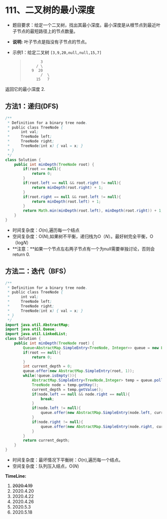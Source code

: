 # 111、二叉树的最小深度

- 题目要求：给定一个二叉树，找出其最小深度。最小深度是从根节点到最近叶子节点的最短路径上的节点数量。

- **说明:** 叶子节点是指没有子节点的节点。

- 示例1：给定二叉树 `[3,9,20,null,null,15,7]`

  >```
  >        3
  >      / \
  >    9  20
  >        /  \
  >      15   7
  >```

返回它的最小深度  2.

## 方法1：递归(DFS)

```java
/**
 * Definition for a binary tree node.
 * public class TreeNode {
 *     int val;
 *     TreeNode left;
 *     TreeNode right;
 *     TreeNode(int x) { val = x; }
 * }
 */
class Solution {
    public int minDepth(TreeNode root) {
        if(root == null){
            return 0;
        }
        if(root.left == null && root.right != null){
            return minDepth(root.right) + 1;
        }
        if(root.right == null && root.left != null){
            return minDepth(root.left) + 1;
        }
        return Math.min(minDepth(root.left), minDepth(root.right)) + 1;
    }
}
```

- 时间复杂度：*O*(n),遍历每一个结点
- 空间复杂度：O(*N*),如果树不平衡，递归栈为O（*N*）。最好树完全平衡，O（log*N*）
- **注意：**如果一个节点左右两子节点有一个为null需要单独讨论，否则会return 0.

## 方法二：迭代（BFS）

```java
/**
 * Definition for a binary tree node.
 * public class TreeNode {
 *     int val;
 *     TreeNode left;
 *     TreeNode right;
 *     TreeNode(int x) { val = x; }
 * }
 */
import java.util.AbstractMap;
import java.util.Queue;
import java.util.LinkedList;
class Solution {
    public int minDepth(TreeNode root) {
        Queue<AbstractMap.SimpleEntry<TreeNode, Integer>> queue = new LinkedList<>();
        if(root == null){
            return 0;
        }
        int current_depth = 0;
        queue.offer(new AbstractMap.SimpleEntry(root, 1));
        while(!queue.isEmpty()){
            AbstractMap.SimpleEntry<TreeNode,Integer> temp = queue.poll();
            TreeNode node = temp.getKey();
            current_depth = temp.getValue();
            if(node.left == null && node.right == null){
                break;
            }
            if(node.left != null){
                queue.offer(new AbstractMap.SimpleEntry(node.left, current_depth + 1));
            }
            if(node.right != null){
                queue.offer(new AbstractMap.SimpleEntry(node.right, current_depth + 1));
            }
        }
        return current_depth;
    }
}
```

- 时间复杂度：最坏情况下平衡树：*O*(n),遍历每一个结点。
- 空间复杂度：队列压入结点，O(*N*)



**TimeLine:**

1. ~~2020.4.19~~
2. 2020.4.20
3. 2020.4.22
4. 2020.4.26
5. 2020.5.3
6. 2020.5.18
